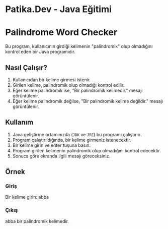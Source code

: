 # Patika.Dev - Java Eğitimi
# Palindrome Word Checker

Bu program, kullanıcının girdiği kelimenin "palindromik" olup olmadığını kontrol eden bir Java programıdır.

## Nasıl Çalışır?

1. Kullanıcıdan bir kelime girmesi istenir.
2. Girilen kelime, palindromik olup olmadığı kontrol edilir.
3. Eğer kelime palindromik ise, "Bir palindromik kelimedir." mesajı görüntülenir.
4. Eğer kelime palindromik değilse, "Bir palindromik kelime değildir." mesajı görüntülenir.

## Kullanım

1. Java geliştirme ortamınızda (`JDK` ve `JRE`) bu programı çalıştırın.
2. Program çalıştırıldığında, bir kelime girmeniz istenecektir.
3. Bir kelime girin ve enter tuşuna basın.
4. Program girilen kelimenin palindromik olup olmadığını kontrol edecektir.
5. Sonuca göre ekranda ilgili mesajı göreceksiniz.

## Örnek

### Giriş

Bir kelime girin: abba

### Çıkış

abba bir palindromik kelimedir.
